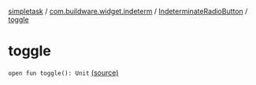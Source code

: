 [simpletask](../../index.md) / [com.buildware.widget.indeterm](../index.md) / [IndeterminateRadioButton](index.md) / [toggle](.)

# toggle

`open fun toggle(): Unit` [(source)](https://github.com/mpcjanssen/simpletask-android/blob/master/src/main/java/com/buildware/widget/indeterm/IndeterminateRadioButton.java#L72)
